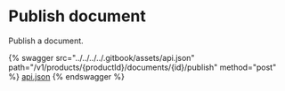 # Publish document

Publish a document.

{% swagger src="../../../../.gitbook/assets/api.json" path="/v1/products/{productId}/documents/{id}/publish" method="post" %}
[api.json](../../../../.gitbook/assets/api.json)
{% endswagger %}
